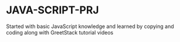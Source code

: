 # JAVA-SCRIPT-PRJ
Started with basic JavaScript knowledge and learned by copying and coding along with GreetStack tutorial videos
